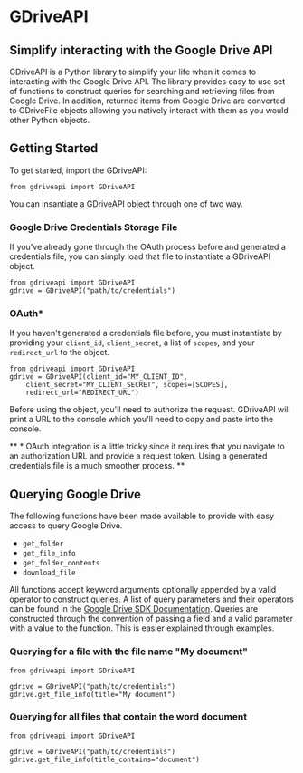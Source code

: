 # GDriveAPI #

## Simplify interacting with the Google Drive API ##

GDriveAPI is a Python library to simplify your life when it comes to interacting with the Google Drive API. The library provides easy to use set of functions to construct queries for searching and retrieving files from Google Drive. In addition, returned items from Google Drive are converted to GDriveFile objects allowing you natively interact with them as you would other Python objects.

## Getting Started ##
To get started, import the GDriveAPI:

    from gdriveapi import GDriveAPI

You can insantiate a GDriveAPI object through one of two way.

### Google Drive Credentials Storage File ##
If you've already gone through the OAuth process before and generated a credentials file, you can simply load that file to instantiate a GDriveAPI object.

    from gdriveapi import GDriveAPI
    gdrive = GDriveAPI("path/to/credentials")

### OAuth* ###

If you haven't generated a credentials file before, you must instantiate by providing your `client_id`, `client_secret`, a list of `scopes`, and your `redirect_url` to the object.

    from gdriveapi import GDriveAPI
    gdrive = GDriveAPI(client_id="MY_CLIENT_ID", 
        client_secret="MY_CLIENT_SECRET", scopes=[SCOPES], 
        redirect_url="REDIRECT_URL")

Before using the object, you'll need to authorize the request. GDriveAPI will print a URL to the console which you'll need to copy and paste into the console.

** \* OAuth integration is a little tricky since it requires that you navigate to an authorization URL and provide a request token. Using a generated credentials file is a much smoother process. **

## Querying Google Drive ##

The following functions have been made available to provide with easy access to query Google Drive.

 * `get_folder`
 * `get_file_info`
 * `get_folder_contents`
 * `download_file`

All functions accept keyword arguments optionally appended by a valid operator to construct queries. A list of query parameters and their operators can be found in the [Google Drive SDK Documentation](https://developers.google.com/drive/search-parameters). Queries are constructed through the convention of passing a field and a valid parameter with a value to the function. This is easier explained through examples.

### Querying for a file with the file name "My document" ###
    
    from gdriveapi import GDriveAPI
    
    gdrive = GDriveAPI("path/to/credentials")
    gdrive.get_file_info(title="My document")
    
### Querying for all files that contain the word document ###

    from gdriveapi import GDriveAPI
    
    gdrive = GDriveAPI("path/to/credentials")
    gdrive.get_file_info(title_contains="document") 